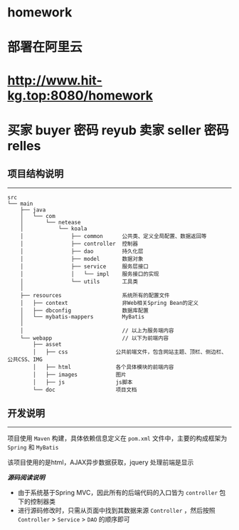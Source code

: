 # homework
# 部署在阿里云  
# http://www.hit-kg.top:8080/homework  
# 买家 buyer 密码 reyub     卖家 seller  密码 relles

## 项目结构说明

---

```
src
└── main
    ├── java
    │   └── com
    │       └── netease
    │           └── koala
    │               ├── common      公共类、定义全局配置、数据返回等
    │               ├── controller  控制器
    │               ├── dao         持久化层
    │               ├── model       数据对象
    │               ├── service     服务层接口
    │               │   └── impl    服务接口的实现
    │               └── utils       工具类
    │
    ├── resources                   系统所有的配置文件
    │   ├── context                 非Web相关Spring Bean的定义
    │   ├── dbconfig                数据库配置
    │   └── mybatis-mappers         MyBatis
    │
    │                               // 以上为服务端内容
    └── webapp                      // 以下为前端内容
        ├── asset
        │   ├── css               公共前端文件，包含网站主题、顶栏、侧边栏、公共CSS、IMG
        │   ├── html              各个具体模块的前端内容
        │   ├── images            图片
        │   ├── js                js脚本
        └── doc                   项目文档
```

## 开发说明

---

项目使用 `Maven` 构建，具体依赖信息定义在 `pom.xml` 文件中，主要的构成框架为 `Spring` 和 `MyBatis`

该项目使用的是html，AJAX异步数据获取，jquery 处理前端是显示


***源码阅读说明***

- 由于系统基于Spring MVC，因此所有的后端代码的入口皆为 `controller` 包下的控制器类
- 进行源码修改时，只需从页面中找到其数据来源 `Controller` ，然后按照`Controller` > `Service` > `DAO` 的顺序即可

